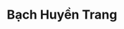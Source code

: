 ---
layout: album_gallery
resource: instagram
title: "Bạch Huyền Trang"
description: "Instagram albums of Bạch Huyền Trang</br>. Username: bachhuyentrang25"
active: gallery
images:
- image_path: /bachhuyentrang25/0/20210808_192524_234370258_1158903344597005_8478835148669412736_n.jpg
  gallery-folder: /gallery/bachhuyentrang25/0/
  gallery-name: 0
  gallery-date: March 2025
- image_path: /bachhuyentrang25/1/20210421_202156_177023594_496384078382635_2732709292593724843_n.jpg
  gallery-folder: /gallery/bachhuyentrang25/1/
  gallery-name: 1
  gallery-date: March 2025
- image_path: /bachhuyentrang25/2/20210929_192612_243578726_1074392233303718_3920511868597782984_n.jpg
  gallery-folder: /gallery/bachhuyentrang25/2/
  gallery-name: 2
  gallery-date: March 2025
- image_path: /bachhuyentrang25/3/20230629_190826_347427675_18338349640077003_3786995435300635615_n.jpg
  gallery-folder: /gallery/bachhuyentrang25/3/
  gallery-name: 3
  gallery-date: March 2025
- image_path: /bachhuyentrang25/5/20220518_190342_281855131_357421993035413_3019692911983643709_n.jpg
  gallery-folder: /gallery/bachhuyentrang25/5/
  gallery-name: 5
  gallery-date: March 2025
---